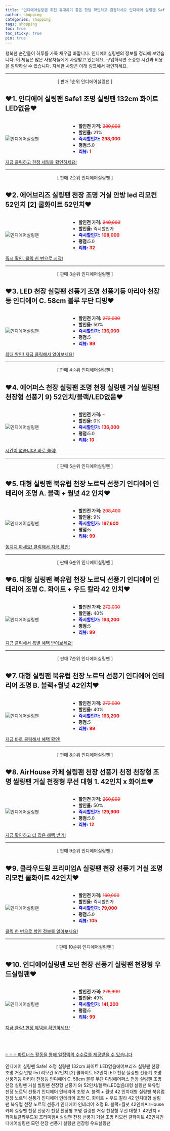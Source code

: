 ```yaml
---
title: "인디에어실링팬 추천 휴대하기 좋은 핫딜 확인하고 결정하세요 인디에어 실링팬 Safe1 조명 실링팬"
author: shopping
categories: shopping
tags: shopping
toc: true
toc_sticky: true
pin: true
---
```

행복한 순간들이 하루를 가득 채우길 바랍니다. 인디에어실링팬의 정보를 정리해 보았습니다. 이 제품은 많은 사용자들에게 사랑받고 있는데요. 구입하시면 소중한 시간과 비용을 절약하실 수 있습니다. 자세한 사항은 아래 링크에서 확인하세요.

---
<p class="toplist" style="margin: 0 auto; display: block; width: fit-content;">[ 판매 1순위 인디에어실링팬 ]</p>

<h2><strong>❤️1. 인디에어 실링팬 Safe1 조명 실링팬 132cm 화이트 LED없음❤️</strong></h2>

<div style="display: flex; align-items: center;">
    <div style="flex: 0.4;">
        <img src="https://thumbnail6.coupangcdn.com/thumbnails/remote/230x230ex/image/vendor_inventory/5181/cbba3b3e8dc3cd782d12fa94c51a1659105d100f710a31346a2b405e5e5e.jpg" alt="인디에어실링팬" style="max-width: 100%;">
    </div>
    <div style="flex: 0.6; margin-left: 10px;">
        <ul>
            <li><strong>할인전 가격:</strong> <del style="color: red;">380,000</del></li>
            <li><strong>할인율:</strong> 21%</li>
            <li><span style='color:blue'><strong>즉시할인가:</strong></span> <span style='color:red'><strong>298,000</strong></span></li>
            <li><strong>평점:</strong>5.0</li>
            <li><span style='color:blue'><strong>리뷰:</strong></span> <span style='color:red'><strong>1</strong></span></li>
        </ul>
    </div>
</div>
<div class="center">
    <a href="https://selin100587001.github.io?lptag=AF9450613&subid=githubio&pageKey=7772119624&traceid=V0-153&itemId=20985094898&vendorItemId=88049669197" class="myButton">
        지금 클릭하고 한정 세일을 확인하세요!
    </a>
</div>


---
<p class="toplist" style="margin: 0 auto; display: block; width: fit-content;">[ 판매 2순위 인디에어실링팬 ]</p>

<h2><strong>❤️2. 에어브리즈 실링팬 천장 조명 거실 안방 led 리모컨 52인치 [2] 쿨화이트 52인치❤️</strong></h2>

<div style="display: flex; align-items: center;">
    <div style="flex: 0.4;">
        <img src="https://thumbnail8.coupangcdn.com/thumbnails/remote/230x230ex/image/vendor_inventory/b34b/1e3c14382626c59556647d5fcee859522df8d9ac0c8588fb82c1dfacb224.png" alt="인디에어실링팬" style="max-width: 100%;">
    </div>
    <div style="flex: 0.6; margin-left: 10px;">
        <ul>
            <li><strong>할인전 가격:</strong> <del style="color: red;">240,000</del></li>
            <li><strong>할인율:</strong> 즉시할인가</li>
            <li><span style='color:blue'><strong>즉시할인가:</strong></span> <span style='color:red'><strong>108,000</strong></span></li>
            <li><strong>평점:</strong>5.0</li>
            <li><span style='color:blue'><strong>리뷰:</strong></span> <span style='color:red'><strong>32</strong></span></li>
        </ul>
    </div>
</div>
<div class="center">
    <a href="https://selin100587001.github.io?lptag=AF9450613&subid=githubio&pageKey=8145269054&traceid=V0-153&itemId=23167226066&vendorItemId=90303354884" class="myButton">
        즉시 확인, 클릭 한 번으로 시작!
    </a>
</div>


---
<p class="toplist" style="margin: 0 auto; display: block; width: fit-content;">[ 판매 3순위 인디에어실링팬 ]</p>

<h2><strong>❤️3. LED 천장 실링팬 선풍기 조명 선풍기등 아리아 천장등 인디에어 C. 58cm 블루 무단 디밍❤️</strong></h2>

<div style="display: flex; align-items: center;">
    <div style="flex: 0.4;">
        <img src="https://thumbnail7.coupangcdn.com/thumbnails/remote/230x230ex/image/vendor_inventory/b1cd/cadcbbfdd8855eb8e1abfa8c2ab0f06bad7023be322b80f8462ec6e07720.jpg" alt="인디에어실링팬" style="max-width: 100%;">
    </div>
    <div style="flex: 0.6; margin-left: 10px;">
        <ul>
            <li><strong>할인전 가격:</strong> <del style="color: red;">272,000</del></li>
            <li><strong>할인율:</strong> 50%</li>
            <li><span style='color:blue'><strong>즉시할인가:</strong></span> <span style='color:red'><strong>136,000</strong></span></li>
            <li><strong>평점:</strong>5</li>
            <li><span style='color:blue'><strong>리뷰:</strong></span> <span style='color:red'><strong>99</strong></span></li>
        </ul>
    </div>
</div>
<div class="center">
    <a href="https://selin100587001.github.io?lptag=AF9450613&subid=githubio&pageKey=8252248872&traceid=V0-153&itemId=23759880074&vendorItemId=90784302657" class="myButton">
        최대 할인! 지금 클릭해서 알아보세요!
    </a>
</div>


---
<p class="toplist" style="margin: 0 auto; display: block; width: fit-content;">[ 판매 4순위 인디에어실링팬 ]</p>

<h2><strong>❤️4. 에어퍼스 천장 실링팬 조명 천정 실링펜 거실 씰링팬 천장형 선풍기 9) 52인치/블랙/LED없음❤️</strong></h2>

<div style="display: flex; align-items: center;">
    <div style="flex: 0.4;">
        <img src="https://thumbnail8.coupangcdn.com/thumbnails/remote/230x230ex/image/vendor_inventory/0187/c7fbff70890c8fbc1841f429cfdff01d7bb194663ad3ea71049b36dd95f8.png" alt="인디에어실링팬" style="max-width: 100%;">
    </div>
    <div style="flex: 0.6; margin-left: 10px;">
        <ul>
            <li><strong>할인전 가격:</strong> <del style="color: red;">-</del></li>
            <li><strong>할인율:</strong> 0%</li>
            <li><span style='color:blue'><strong>즉시할인가:</strong></span> <span style='color:red'><strong>136,000</strong></span></li>
            <li><strong>평점:</strong>5.0</li>
            <li><span style='color:blue'><strong>리뷰:</strong></span> <span style='color:red'><strong>10</strong></span></li>
        </ul>
    </div>
</div>
<div class="center">
    <a href="https://selin100587001.github.io?lptag=AF9450613&subid=githubio&pageKey=8045219343&traceid=V0-153&itemId=22540761238&vendorItemId=89595171821" class="myButton">
        시간이 없습니다! 바로 클릭!
    </a>
</div>


---
<p class="toplist" style="margin: 0 auto; display: block; width: fit-content;">[ 판매 5순위 인디에어실링팬 ]</p>

<h2><strong>❤️5. 대형 실링팬 북유럽 천장 노르딕 선풍기 인디에어 인테리어 조명 A. 블랙 + 월넛 42 인치❤️</strong></h2>

<div style="display: flex; align-items: center;">
    <div style="flex: 0.4;">
        <img src="https://thumbnail10.coupangcdn.com/thumbnails/remote/230x230ex/image/vendor_inventory/d4a5/129627c5967fe85ff1437be1f216364d6a4bbbcd9ab9ab528df2da953bbf.jpg" alt="인디에어실링팬" style="max-width: 100%;">
    </div>
    <div style="flex: 0.6; margin-left: 10px;">
        <ul>
            <li><strong>할인전 가격:</strong> <del style="color: red;">208,400</del></li>
            <li><strong>할인율:</strong> 9%</li>
            <li><span style='color:blue'><strong>즉시할인가:</strong></span> <span style='color:red'><strong>187,600</strong></span></li>
            <li><strong>평점:</strong>5</li>
            <li><span style='color:blue'><strong>리뷰:</strong></span> <span style='color:red'><strong>99</strong></span></li>
        </ul>
    </div>
</div>
<div class="center">
    <a href="https://selin100587001.github.io?lptag=AF9450613&subid=githubio&pageKey=8249956001&traceid=V0-153&itemId=23749525356&vendorItemId=90774058546" class="myButton">
        놓치지 마세요! 클릭해서 지금 확인!
    </a>
</div>


---
<p class="toplist" style="margin: 0 auto; display: block; width: fit-content;">[ 판매 6순위 인디에어실링팬 ]</p>

<h2><strong>❤️6. 대형 실링팬 북유럽 천장 노르딕 선풍기 인디에어 인테리어 조명 C. 화이트 + 우드 칼라 42 인치❤️</strong></h2>

<div style="display: flex; align-items: center;">
    <div style="flex: 0.4;">
        <img src="https://thumbnail8.coupangcdn.com/thumbnails/remote/230x230ex/image/vendor_inventory/8af7/56d51049c5c079216b7e862b63f9af01e7b4fee867a7015e906f5431c9e0.jpg" alt="인디에어실링팬" style="max-width: 100%;">
    </div>
    <div style="flex: 0.6; margin-left: 10px;">
        <ul>
            <li><strong>할인전 가격:</strong> <del style="color: red;">272,000</del></li>
            <li><strong>할인율:</strong> 40%</li>
            <li><span style='color:blue'><strong>즉시할인가:</strong></span> <span style='color:red'><strong>163,200</strong></span></li>
            <li><strong>평점:</strong>5</li>
            <li><span style='color:blue'><strong>리뷰:</strong></span> <span style='color:red'><strong>99</strong></span></li>
        </ul>
    </div>
</div>
<div class="center">
    <a href="https://selin100587001.github.io?lptag=AF9450613&subid=githubio&pageKey=8249956001&traceid=V0-153&itemId=23749525352&vendorItemId=90788512601" class="myButton">
        지금 클릭해서 특별 혜택 받아보세요!
    </a>
</div>


---
<p class="toplist" style="margin: 0 auto; display: block; width: fit-content;">[ 판매 7순위 인디에어실링팬 ]</p>

<h2><strong>❤️7. 대형 실링팬 북유럽 천장 노르딕 선풍기 인디에어 인테리어 조명 B. 블랙+월넛 42인치❤️</strong></h2>

<div style="display: flex; align-items: center;">
    <div style="flex: 0.4;">
        <img src="https://thumbnail6.coupangcdn.com/thumbnails/remote/230x230ex/image/vendor_inventory/b2a2/c7eb96b2f26578a74edcd908230d4e7a9f8efac3c4433c650a617aae8d30.jpg" alt="인디에어실링팬" style="max-width: 100%;">
    </div>
    <div style="flex: 0.6; margin-left: 10px;">
        <ul>
            <li><strong>할인전 가격:</strong> <del style="color: red;">272,000</del></li>
            <li><strong>할인율:</strong> 40%</li>
            <li><span style='color:blue'><strong>즉시할인가:</strong></span> <span style='color:red'><strong>163,200</strong></span></li>
            <li><strong>평점:</strong>5</li>
            <li><span style='color:blue'><strong>리뷰:</strong></span> <span style='color:red'><strong>99</strong></span></li>
        </ul>
    </div>
</div>
<div class="center">
    <a href="https://selin100587001.github.io?lptag=AF9450613&subid=githubio&pageKey=8249956001&traceid=V0-153&itemId=23749525354&vendorItemId=90788512609" class="myButton">
        지금 바로 클릭해서 혜택 확인!
    </a>
</div>


---
<p class="toplist" style="margin: 0 auto; display: block; width: fit-content;">[ 판매 8순위 인디에어실링팬 ]</p>

<h2><strong>❤️8. AirHouse 카페 실링팬 천장 선풍기 천정 천장형 조명 씰링팬 거실 천정형 무선 대형 1. 42인치 x 화이트❤️</strong></h2>

<div style="display: flex; align-items: center;">
    <div style="flex: 0.4;">
        <img src="https://thumbnail8.coupangcdn.com/thumbnails/remote/230x230ex/image/vendor_inventory/6e58/fcdbab68230a8250572c0e4114883bdce19c5d103c0cca1738f388dd5f67.jpg" alt="인디에어실링팬" style="max-width: 100%;">
    </div>
    <div style="flex: 0.6; margin-left: 10px;">
        <ul>
            <li><strong>할인전 가격:</strong> <del style="color: red;">260,000</del></li>
            <li><strong>할인율:</strong> 50%</li>
            <li><span style='color:blue'><strong>즉시할인가:</strong></span> <span style='color:red'><strong>129,900</strong></span></li>
            <li><strong>평점:</strong>5.0</li>
            <li><span style='color:blue'><strong>리뷰:</strong></span> <span style='color:red'><strong>12</strong></span></li>
        </ul>
    </div>
</div>
<div class="center">
    <a href="https://selin100587001.github.io?lptag=AF9450613&subid=githubio&pageKey=8232606252&traceid=V0-153&itemId=23696193609&vendorItemId=90721334404" class="myButton">
        지금 확인하고 더 많은 혜택 받기!
    </a>
</div>


---
<p class="toplist" style="margin: 0 auto; display: block; width: fit-content;">[ 판매 9순위 인디에어실링팬 ]</p>

<h2><strong>❤️9. 클라우드윙 프리미엄A 실링팬 천장 선풍기 거실 조명 리모컨 쿨화이트 42인치❤️</strong></h2>

<div style="display: flex; align-items: center;">
    <div style="flex: 0.4;">
        <img src="https://thumbnail10.coupangcdn.com/thumbnails/remote/230x230ex/image/vendor_inventory/c58e/f1ebf6a24361865cf554caec94f341a75f258b0f88f93c15c733fef7358d.png" alt="인디에어실링팬" style="max-width: 100%;">
    </div>
    <div style="flex: 0.6; margin-left: 10px;">
        <ul>
            <li><strong>할인전 가격:</strong> <del style="color: red;">160,000</del></li>
            <li><strong>할인율:</strong> 즉시할인가</li>
            <li><span style='color:blue'><strong>즉시할인가:</strong></span> <span style='color:red'><strong>79,000</strong></span></li>
            <li><strong>평점:</strong>5.0</li>
            <li><span style='color:blue'><strong>리뷰:</strong></span> <span style='color:red'><strong>105</strong></span></li>
        </ul>
    </div>
</div>
<div class="center">
    <a href="https://selin100587001.github.io?lptag=AF9450613&subid=githubio&pageKey=7989088193&traceid=V0-153&itemId=22204243169&vendorItemId=89485643531" class="myButton">
        클릭 한 번으로 할인 정보를 알아보세요!
    </a>
</div>


---
<p class="toplist" style="margin: 0 auto; display: block; width: fit-content;">[ 판매 10순위 인디에어실링팬 ]</p>

<h2><strong>❤️10. 인디에어실링팬 모던 천장 선풍기 실링팬 천장형 우드실링팬❤️</strong></h2>

<div style="display: flex; align-items: center;">
    <div style="flex: 0.4;">
        <img src="https://thumbnail10.coupangcdn.com/thumbnails/remote/230x230ex/image/vendor_inventory/b8e3/8c68cc0db96d3d100a9639015c9017304d9838fb70bbfc6429b793110c4b.jpg" alt="인디에어실링팬" style="max-width: 100%;">
    </div>
    <div style="flex: 0.6; margin-left: 10px;">
        <ul>
            <li><strong>할인전 가격:</strong> <del style="color: red;">276,900</del></li>
            <li><strong>할인율:</strong> 49%</li>
            <li><span style='color:blue'><strong>즉시할인가:</strong></span> <span style='color:red'><strong>141,200</strong></span></li>
            <li><strong>평점:</strong>5</li>
            <li><span style='color:blue'><strong>리뷰:</strong></span> <span style='color:red'><strong>99</strong></span></li>
        </ul>
    </div>
</div>
<div class="center">
    <a href="https://selin100587001.github.io?lptag=AF9450613&subid=githubio&pageKey=8177574909&traceid=V0-153&itemId=23373800561&vendorItemId=90403959746" class="myButton">
        지금 클릭! 한정 혜택을 확인하세요!
    </a>
</div>

<br><br><br>[💦 💦 💦 파트너스 활동을 통해 일정액의 수수료를 제공받을 수 있습니다](https://link.coupang.com/a/bcpT2c)<br><br>인디에어 실링팬 Safe1 조명 실링팬 132cm 화이트 LED없음에어브리즈 실링팬 천장 조명 거실 안방 led 리모컨 52인치 [2] 쿨화이트 52인치LED 천장 실링팬 선풍기 조명 선풍기등 아리아 천장등 인디에어 C. 58cm 블루 무단 디밍에어퍼스 천장 실링팬 조명 천정 실링펜 거실 씰링팬 천장형 선풍기 9) 52인치/블랙/LED없음대형 실링팬 북유럽 천장 노르딕 선풍기 인디에어 인테리어 조명 A. 블랙 + 월넛 42 인치대형 실링팬 북유럽 천장 노르딕 선풍기 인디에어 인테리어 조명 C. 화이트 + 우드 칼라 42 인치대형 실링팬 북유럽 천장 노르딕 선풍기 인디에어 인테리어 조명 B. 블랙+월넛 42인치AirHouse 카페 실링팬 천장 선풍기 천정 천장형 조명 씰링팬 거실 천정형 무선 대형 1. 42인치 x 화이트클라우드윙 프리미엄A 실링팬 천장 선풍기 거실 조명 리모컨 쿨화이트 42인치인디에어실링팬 모던 천장 선풍기 실링팬 천장형 우드실링팬